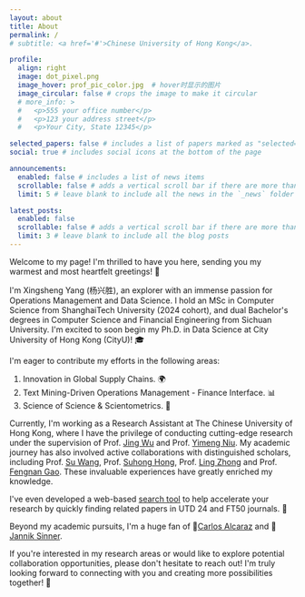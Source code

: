 ```yaml
---
layout: about
title: About
permalink: /
# subtitle: <a href='#'>Chinese University of Hong Kong</a>. 

profile:
  align: right
  image: dot_pixel.png 
  image_hover: prof_pic_color.jpg  # hover时显示的图片
  image_circular: false # crops the image to make it circular
  # more_info: >
  #   <p>555 your office number</p>
  #   <p>123 your address street</p>
  #   <p>Your City, State 12345</p>

selected_papers: false # includes a list of papers marked as "selected={true}"
social: true # includes social icons at the bottom of the page

announcements:
  enabled: false # includes a list of news items
  scrollable: false # adds a vertical scroll bar if there are more than 3 news items
  limit: 5 # leave blank to include all the news in the `_news` folder

latest_posts:
  enabled: false
  scrollable: false # adds a vertical scroll bar if there are more than 3 new posts items
  limit: 3 # leave blank to include all the blog posts
---
```


Welcome to my page! I'm thrilled to have you here, sending you my warmest and most heartfelt greetings! 👋

I'm Xingsheng Yang (杨兴胜), an explorer with an immense passion for Operations Management and Data Science. I hold an MSc in Computer Science from ShanghaiTech University (2024 cohort), and dual Bachelor's degrees in Computer Science and Financial Engineering from Sichuan University. I'm excited to soon begin my Ph.D. in Data Science at City University of Hong Kong (CityU)! 🎓

I'm eager to contribute my efforts in the following areas:
1. Innovation in Global Supply Chains. 🌍
2. Text Mining-Driven Operations Management - Finance Interface. 📊
3. Science of Science & Scientometrics. 🔬

Currently, I'm working as a Research Assistant at The Chinese University of Hong Kong, where I have the privilege of conducting cutting-edge research under the supervision of Prof. [Jing Wu](https://www.jingwulab.org/) and Prof. [Yimeng Niu](https://www.tilburguniversity.edu/staff/y-niu). My academic journey has also involved active collaborations with distinguished scholars, including Prof. [Su Wang](https://sites.google.com/site/suwangwebpage/home), Prof. [Suhong Hong](https://sutinghong.site/), Prof. [Ling Zhong](https://www.ling-zhong.com/) and Prof. [Fengnan Gao](https://gaofn.xyz/). These invaluable experiences have greatly enriched my knowledge. 


I've even developed a web-based [search tool](https://utdjournalsearch.streamlit.app/) to help accelerate your research by quickly finding related papers in UTD 24 and FT50 journals. 🚀

Beyond my academic pursuits, I'm a huge fan of 🎾[Carlos Alcaraz](https://www.atptour.com/en/players/carlos-alcaraz/a0e2/player-stats?year=all&surface=all) and 🦊[Jannik Sinner](https://www.atptour.com/en/players/jannik-sinner/s0ag/overview).

If you're interested in my research areas or would like to explore potential collaboration opportunities, please don't hesitate to reach out! I'm truly looking forward to connecting with you and creating more possibilities together! 🤝